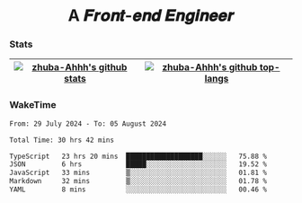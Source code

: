 <h1 align="center">A 𝑭𝒓𝒐𝒏𝒕-𝒆𝒏𝒅 𝑬𝒏𝒈𝒊𝒏𝒆𝒆𝒓</h1>

### Stats

| <a href="https://github.com/zhuba-Ahhh"><img align="center" src="https://github-readme-stats.vercel.app/api?username=zhuba-Ahhh&hide_title=true&hide_border=true&show_icons=trueline_height=21&text_color=000&icon_color=000&bg_color=0,ea6161,ffc64d,fffc4d,52fa5a&theme=graywhite" alt="zhuba-Ahhh's github stats" /> </a> | <a href="https://github.com/zhuba-Ahhh"><img align="center" src="https://github-readme-stats.vercel.app/api/top-langs/?username=zhuba-Ahhh&hide_title=true&hide_border=true&layout=compact&hide_border=true&show_icons=trueline_height=40&text_color=000&icon_color=000&bg_color=0,ea6161,ffc64d,fffc4d,52fa5a&theme=graywhite&langs_count=6" alt="zhuba-Ahhh's github top-langs"/> </a> |
| ------------- | ------------- |

### WakeTime

<!--START_SECTION:waka-->

```txt
From: 29 July 2024 - To: 05 August 2024

Total Time: 30 hrs 42 mins

TypeScript   23 hrs 20 mins  ███████████████████░░░░░░   75.88 %
JSON         6 hrs           █████░░░░░░░░░░░░░░░░░░░░   19.52 %
JavaScript   33 mins         ▒░░░░░░░░░░░░░░░░░░░░░░░░   01.81 %
Markdown     32 mins         ▒░░░░░░░░░░░░░░░░░░░░░░░░   01.78 %
YAML         8 mins          ░░░░░░░░░░░░░░░░░░░░░░░░░   00.46 %
```

<!--END_SECTION:waka-->
